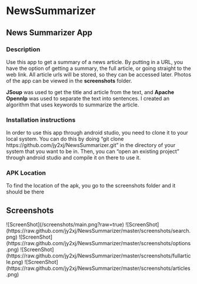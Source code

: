 # NewsSummarizer

<h2> News Summarizer App</h2>

<h3>Description</h3>

<p> Use this app to get a summary of a news article. By putting in a URL, you have the option of getting a summary, the full article, or going straight to the web link. All article urls will be stored, so they can be accessed later. Photos of the app can be viewed in the <b>screenshots</b> folder.

<b>JSoup</b> was used to get the title and article from the text, and <b>Apache Opennlp</b> was used to separate the text into sentences. I created an algorithm that uses keywords to summarize the article.</p>

<h3>Installation instructions</h3>

<p>In order to use this app through android studio, you need to clone it to your local system. You can do this by doing “git clone https://github.com/jy2xj/NewsSummarizer.git” in the directory of your system that you want to be in. Then, you can “open an existing project” through android studio and compile it on there to use it.</p>

<h3>APK Location </h3>

<p> To find the location of the apk, you go to the screenshots folder and it should be there</p>

<h2>Screenshots</h2>
![ScreenShot](/screenshots/main.png?raw=true)
![ScreenShot](https://raw.github.com/jy2xj/NewsSummarizer/master/screenshots/search.png)
![ScreenShot](https://raw.github.com/jy2xj/NewsSummarizer/master/screenshots/options.png)
![ScreenShot](https://raw.github.com/jy2xj/NewsSummarizer/master/screenshots/fullarticle.png)
![ScreenShot](https://raw.github.com/jy2xj/NewsSummarizer/master/screenshots/articles.png)

